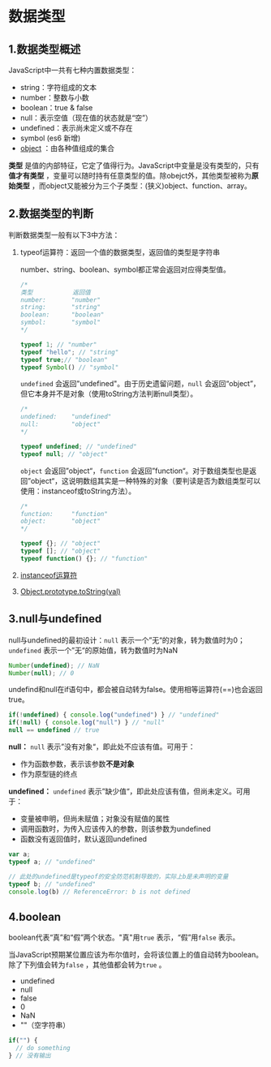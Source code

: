 # 数据类型

## 1.数据类型概述

JavaScript中一共有七种内置数据类型：

- string：字符组成的文本
- number：整数与小数
- boolean：true & false
- null：表示空值（现在值的状态就是“空”）
- undefined：表示尚未定义或不存在
- symbol (es6 新增)
- [object](https://github.com/AlfredYan/JavaScript-Note/blob/master/notes/%E5%AF%B9%E8%B1%A1.md) ：由各种值组成的集合

**类型** 是值的内部特征，它定了值得行为。JavaScript中变量是没有类型的，只有**值才有类型** ，变量可以随时持有任意类型的值。除obejct外，其他类型被称为**原始类型** ，而object又能被分为三个子类型：(狭义)object、function、array。

## 2.数据类型的判断

判断数据类型一般有以下3中方法：

1. typeof运算符：返回一个值的数据类型，返回值的类型是字符串

   number、string、boolean、symbol都正常会返回对应得类型值。

   ```javascript
   /*
   类型           返回值
   number:       "number"
   string:       "string"
   boolean:      "boolean"
   symbol:       "symbol"
   */

   typeof 1; // "number" 
   typeof "hello"; // "string"
   typeof true;// "boolean"
   typeof Symbol() // "symbol"
   ```

   ``undefined`` 会返回"undefined"。由于历史遗留问题，``null`` 会返回“object”，但它本身并不是对象（使用toString方法判断null类型）。

   ```javascript
   /*
   undefined:    "undefined"
   null:         "object"
   */

   typeof undefined; // "undefined"
   typeof null; // "object"
   ```

   ``object`` 会返回”object“，``function`` 会返回”function“。对于数组类型也是返回”object“，这说明数组其实是一种特殊的对象（要判读是否为数组类型可以使用：instanceof或toString方法）。

   ```javascript
   /*
   function:     "function"
   object:       "object"
   */

   typeof {}; // "object"
   typeof []; // "object"
   typeof function() {}; // "function"
   ```

2. [instanceof运算符](https://github.com/AlfredYan/JavaScript-Note/blob/master/notes/JavaScript%E5%8E%9F%E5%9E%8B%E4%B8%8E%E5%8E%9F%E5%9E%8B%E9%93%BE.md#5instanceof运算符) 

3. [Object.prototype.toString(val)](https://github.com/AlfredYan/JavaScript-Note/blob/master/notes/%E5%86%85%E7%BD%AE%E5%AF%B9%E8%B1%A1/Object.md#13objectprototype对象) 

## 3.null与undefined

null与undefined的最初设计：``null`` 表示一个”无“的对象，转为数值时为0；``undefined`` 表示一个”无“的原始值，转为数值时为NaN

```javascript
Number(undefined); // NaN
Number(null); // 0
```

undefind和null在if语句中，都会被自动转为false。使用相等运算符(==)也会返回true。

```javascript
if(!undefined) { console.log("undefined") } // "undefined"
if(!null) { console.log("null") } // "null"
null == undefined // true
```

**null：** ``null`` 表示”没有对象“，即此处不应该有值。可用于：

- 作为函数参数，表示该参数**不是对象** 
- 作为原型链的终点

**undefined：**  ``undefined`` 表示”缺少值“，即此处应该有值，但尚未定义。可用于：

- 变量被申明，但尚未赋值；对象没有赋值的属性
- 调用函数时，为传入应该传入的参数，则该参数为undefined
- 函数没有返回值时，默认返回undefined

```javascript
var a;
typeof a; // "undefined"

// 此处的undefined是typeof的安全防范机制导致的，实际上b是未声明的变量
typeof b; // "undefined"
console.log(b) // ReferenceError: b is not defined
```

## 4.boolean

boolean代表“真”和“假”两个状态。"真"用``true`` 表示，“假”用``false`` 表示。

当JavaScript预期某位置应该为布尔值时，会将该位置上的值自动转为boolean。除了下列值会转为``false`` ，其他值都会转为``true`` 。

- undefined
- null
- false
- 0
- NaN
- ""（空字符串）

```javascript
if("") { 
  // do something 
} // 没有输出
```

